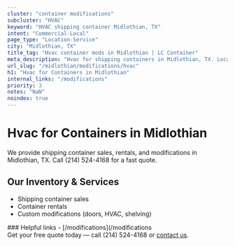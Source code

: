 ```yaml
---
cluster: "container modifications"
subcluster: "HVAC"
keyword: "HVAC shipping container Midlothian, TX"
intent: "Commercial-Local"
page_type: "Location-Service"
city: "Midlothian, TX"
title_tag: "Hvac container mods in Midlothian | LC Container"
meta_description: "Hvac for shipping containers in Midlothian, TX. Local fabrication & pro install. LC Container — Since 2003. Get a quote."
url_slug: "/midlothian/modifications/hvac"
h1: "Hvac for Containers in Midlothian"
internal_links: "/modifications"
priority: 3
notes: "NaN"
noindex: true
---
```


# Hvac for Containers in Midlothian

We provide shipping container sales, rentals, and modifications in Midlothian, TX. Call (214) 524-4168 for a fast quote.

## Our Inventory & Services
- Shipping container sales
- Container rentals
- Custom modifications (doors, HVAC, shelving)

<div data-section="internal-links">
### Helpful links
- [/modifications](/modifications
</div>

<div data-section="cta">
Get your free quote today — call (214) 524-4168 or <a href="/contact">contact us</a>.
</div>

<script type="application/ld+json">{"@context":"https://schema.org","@type":"FAQPage","mainEntity":[{"@type":"Question","name":"How much does delivery cost in Midlothian, TX?","acceptedAnswer":{"@type":"Answer","text":"Delivery costs vary by distance and container size. Most deliveries in Midlothian, TX range from $150-$300. Call (214) 524-4168 for an exact quote based on your specific location."}},{"@type":"Question","name":"Do you offer financing or payment plans?","acceptedAnswer":{"@type":"Answer","text":"We accept major credit cards, checks, and can discuss commercial terms for bulk purchases. Call (214) 524-4168 to discuss options."}},{"@type":"Question","name":"Can you customize containers in Midlothian, TX?","acceptedAnswer":{"@type":"Answer","text":"Yes — we perform modifications like doors, HVAC, insulation, and shelving. Request a custom quote at (214) 524-4168 or via our contact form."}}]}</script>
